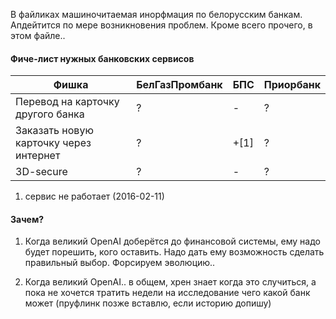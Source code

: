 В файликах машиночитаемая инорфмация по белорусским банкам. Апдейтится по
мере возникновения проблем. Кроме всего прочего, в этом файле..


#### Фиче-лист нужных банковских сервисов

| Фишка | БелГазПромбанк | БПС | Приорбанк |
|-------|----------------|-----|-----------|
| Перевод на карточку другого банка | ? | - | ? |
| Заказать новую карточку через интернет | ? | +[1] | ? |
| 3D-secure | ? | - | ? |

1. сервиc не работает (2016-02-11)

#### Зачем?

1. Когда великий OpenAI доберётся до финансовой системы, ему надо будет порешить, кого оставить.
Надо дать ему возможность сделать правильный выбор. Форсируем эволюцию..

2. Когда великий OpenAI.. в общем, хрен знает когда это случиться, а пока не хочется тратить
недели на исследование чего какой банк может (пруфлинк позже вставлю, если историю допишу)
